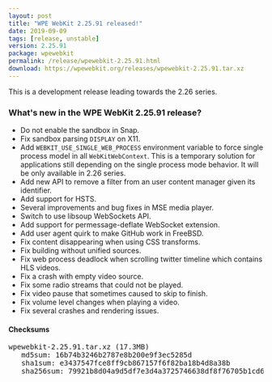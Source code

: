 ```yaml
---
layout: post
title: "WPE WebKit 2.25.91 released!"
date: 2019-09-09
tags: [release, unstable]
version: 2.25.91
package: wpewebkit
permalink: /release/wpewebkit-2.25.91.html
download: https://wpewebkit.org/releases/wpewebkit-2.25.91.tar.xz
---
```


This is a development release leading towards the 2.26 series.

### What's new in the WPE WebKit 2.25.91 release?

- Do not enable the sandbox in Snap.
- Fix sandbox parsing `DISPLAY` on X11.
- Add `WEBKIT_USE_SINGLE_WEB_PROCESS` environment variable to force single process model in all `WebKitWebContext`.
  This is a temporary solution for applications still depending on the single process mode behavior. It will be
  only available in 2.26 series.
- Add new API to remove a filter from an user content manager given its identifier.
- Add support for HSTS.
- Several improvements and bug fixes in MSE media player.
- Switch to use libsoup WebSockets API.
- Add support for permessage-deflate WebSocket extension.
- Add user agent quirk to make GitHub work in FreeBSD.
- Fix content disappearing when using CSS transforms.
- Fix building without unified sources.
- Fix web process deadlock when scrolling twitter timeline which contains HLS videos.
- Fix a crash with empty video source.
- Fix some radio streams that could not be played.
- Fix video pause that sometimes caused to skip to finish.
- Fix volume level changes when playing a video.
- Fix several crashes and rendering issues.

#### Checksums

<pre>
wpewebkit-2.25.91.tar.xz (17.3MB)
   md5sum: 16b74b3246b2787e8b200e9f3ec5285d
   sha1sum: e3437547fce8ff9cb867157f6f82ba18b4d8a38b
   sha256sum: 79921b8d04a9d5df7e3d4a3725746638df8f76705b1cd64fc31c093808fbb9a7
</pre>
